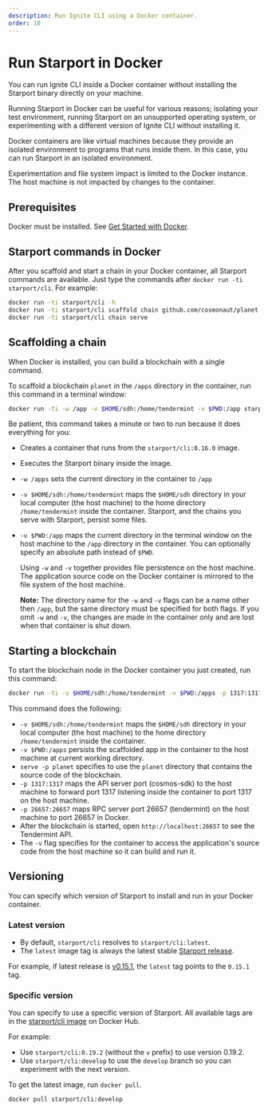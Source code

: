 ```yaml
---
description: Run Ignite CLI using a Docker container.
order: 10
---
```


# Run Starport in Docker

You can run Ignite CLI inside a Docker container without installing the Starport binary directly on your machine.

Running Starport in Docker can be useful for various reasons; isolating your test environment, running Starport on an unsupported operating system, or experimenting with a different version of Ignite CLI without installing it.

Docker containers are like virtual machines because they provide an isolated environment to programs that runs inside them. In this case, you can run Starport in an isolated environment.

Experimentation and file system impact is limited to the Docker instance. The host machine is not impacted by changes to the container.

## Prerequisites

Docker must be installed. See [Get Started with Docker](https://www.docker.com/get-started).

## Starport commands in Docker

After you scaffold and start a chain in your Docker container, all Starport commands are available. Just type the commands after `docker run -ti starport/cli`. For example:

```bash
docker run -ti starport/cli -h
docker run -ti starport/cli scaffold chain github.com/cosmonaut/planet
docker run -ti starport/cli chain serve
```

## Scaffolding a chain

When Docker is installed, you can build a blockchain with a single command.

To scaffold a blockchain `planet` in the `/apps` directory in the container, run this command in a terminal window:

```bash
docker run -ti -w /app -v $HOME/sdh:/home/tendermint -v $PWD:/app starport/cli:0.16.0 app github.com/hello/planet
```

Be patient, this command takes a minute or two to run because it does everything for you:

- Creates a container that runs from the `starport/cli:0.16.0` image.
- Executes the Starport binary inside the image.
- `-w /apps` sets the current directory in the container to `/app`
- `-v $HOME/sdh:/home/tendermint` maps the `$HOME/sdh` directory in your local computer (the host machine) to the home directory `/home/tendermint` inside the container. Starport, and the chains you serve with Starport, persist some files.
- `-v $PWD:/app` maps the current directory in the terminal window on the host machine to the `/app` directory in the container. You can optionally specify an absolute path instead of `$PWD`.

    Using `-w` and `-v` together provides file persistence on the host machine. The application source code on the Docker container is mirrored to the file system of the host machine.

    **Note:** The directory name for the `-w` and `-v` flags can be a name other then `/app`, but the same directory must be specified for both flags. If you omit `-w` and `-v`, the changes are made in the container only and are lost when that container is shut down.

## Starting a blockchain

To start the blockchain node in the Docker container you just created, run this command:

```bash
docker run -ti -v $HOME/sdh:/home/tendermint -v $PWD:/apps -p 1317:1317 -p 26657:26657 starport/cli:0.16.0 serve -p planet
```

This command does the following:

- `-v $HOME/sdh:/home/tendermint` maps the `$HOME/sdh` directory in your local computer (the host machine) to the home directory `/home/tendermint` inside the container.
- `-v $PWD:/apps` persists the scaffolded app in the container to the host machine at current working directory.
- `serve -p planet` specifies to use the `planet` directory that contains the source code of the blockchain.
- `-p 1317:1317` maps the API server port (cosmos-sdk) to the host machine to forward port 1317 listening inside the container to port 1317 on the host machine.
- `-p 26657:26657` maps RPC server port 26657 (tendermint) on the host machine to port 26657 in Docker.
- After the blockchain is started, open `http://localhost:26657` to see the Tendermint API.
- The `-v` flag specifies for the container to access the application's source code from the host machine so it can build and run it.

## Versioning

You can specify which version of Starport to install and run in your Docker container.

### Latest version

- By default, `starport/cli` resolves to `starport/cli:latest`.
- The `latest` image tag is always the latest stable [Starport release](https://github.com/ignite-hq/cli/releases).

For example, if latest release is [v0.15.1](https://github.com/ignite-hq/cli/releases/tag/v0.15.1), the `latest` tag points to the `0.15.1` tag.

### Specific version

You can specify to use a specific version of Starport. All available tags are in the [starport/cli image](https://hub.docker.com/repository/docker/starport/cli/tags?page=1&ordering=last_updated) on Docker Hub.

For example:

- Use `starport/cli:0.19.2` (without the `v` prefix) to use version 0.19.2.
- Use `starport/cli:develop` to use the `develop` branch so you can experiment with the next version.

To get the latest image, run `docker pull`.

```bash
docker pull starport/cli:develop
```
